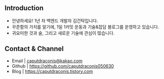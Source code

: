 ## Introduction
- 안녕하세요! 1년 차 백엔드 개발자 김건탁입니다.
- 꾸준함의 가치를 알기에, 1일 1커밋 운동과 기술&잡담 블로그를 운영하고 있습니다.
- 귀요미한 것과 술, 그리고 새로운 기술에 관심이 많습니다.


## Contact & Channel
- Email | caputdraconis@kakao.com
- Github | https://github.com/caputdraconis050630
- Blog | https://caputdraconis.tistory.com
